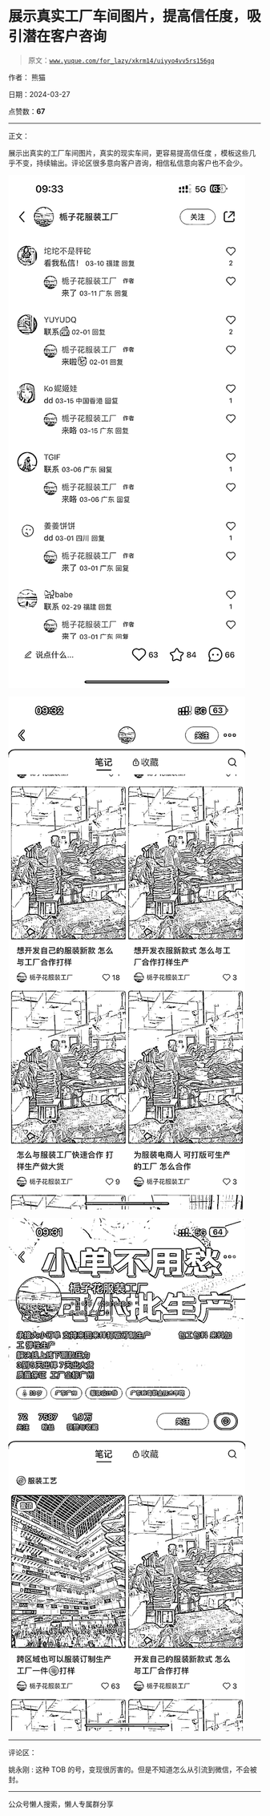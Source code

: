 # 展示真实工厂车间图片，提高信任度，吸引潜在客户咨询

> 原文：[`www.yuque.com/for_lazy/xkrm14/uiyyo4vv5rs156gq`](https://www.yuque.com/for_lazy/xkrm14/uiyyo4vv5rs156gq)

作者： 熊猫

日期：2024-03-27

点赞数：**67**

* * *

正文：

展示出真实的工厂车间图片，真实的现实车间，更容易提高信任度 ，模板这些几乎不变，持续输出。评论区很多意向客户咨询，相信私信意向客户也不会少。

![](img/0e4423ab2f541936592e18e76c175d67.png)

![](img/15dbee658c58f6c43b7907e10ea4ae7f.png)

![](img/8cdd700eb528ca02966b3dde0f4bcd42.png)

* * *

评论区：

姚永刚 : 这种 TOB 的号，变现很厉害的。但是不知道怎么从引流到微信，不会被封。

* * *

公众号懒人搜索，懒人专属群分享